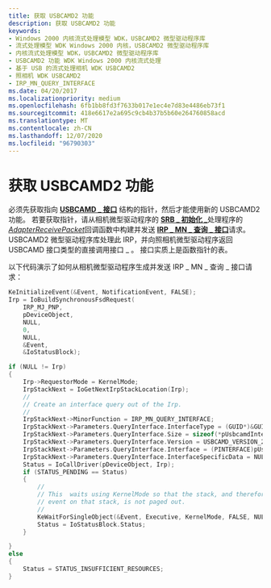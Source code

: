 ```yaml
---
title: 获取 USBCAMD2 功能
description: 获取 USBCAMD2 功能
keywords:
- Windows 2000 内核流式处理模型 WDK，USBCAMD2 微型驱动程序库
- 流式处理模型 WDK Windows 2000 内核，USBCAMD2 微型驱动程序库
- 内核流式处理模型 WDK，USBCAMD2 微型驱动程序库
- USBCAMD2 功能 WDK Windows 2000 内核流式处理
- 基于 USB 的流式处理相机 WDK USBCAMD2
- 照相机 WDK USBCAMD2
- IRP_MN_QUERY_INTERFACE
ms.date: 04/20/2017
ms.localizationpriority: medium
ms.openlocfilehash: 6fb1bb8fd3f7633b017e1ec4e7d83e4486eb73f1
ms.sourcegitcommit: 418e6617e2a695c9cb4b37b5b60e264760858acd
ms.translationtype: MT
ms.contentlocale: zh-CN
ms.lasthandoff: 12/07/2020
ms.locfileid: "96790303"
---
```

# <a name="acquiring-usbcamd2-features"></a>获取 USBCAMD2 功能


必须先获取指向 [**USBCAMD \_ 接口**](/windows-hardware/drivers/ddi/usbcamdi/ns-usbcamdi-usbcamd_interface) 结构的指针，然后才能使用新的 USBCAMD2 功能。 若要获取指针，请从相机微型驱动程序的 [**SRB \_ 初始化 \_**](./srb-initialization-complete.md)处理程序的 [*AdapterReceivePacket*](/windows-hardware/drivers/ddi/usbcamdi/nc-usbcamdi-padapter_receive_packet_routine)回调函数中构建并发送 [**IRP \_ MN \_ 查询 \_ 接口**](../kernel/irp-mn-query-interface.md)请求。 USBCAMD2 微型驱动程序库处理此 IRP，并向照相机微型驱动程序返回 USBCAMD 接口类型的直接调用接口 \_ 。 接口实质上是函数指针的表。

以下代码演示了如何从相机微型驱动程序生成并发送 IRP \_ MN \_ 查询 \_ 接口请求：

```cpp
KeInitializeEvent(&Event, NotificationEvent, FALSE);
Irp = IoBuildSynchronousFsdRequest(
    IRP_MJ_PNP,
    pDeviceObject,
    NULL,
    0,
    NULL,
    &Event,
    &IoStatusBlock);

if (NULL != Irp)
{
    Irp->RequestorMode = KernelMode;
    IrpStackNext = IoGetNextIrpStackLocation(Irp);
    //
    // Create an interface query out of the Irp.
    //
    IrpStackNext->MinorFunction = IRP_MN_QUERY_INTERFACE;
    IrpStackNext->Parameters.QueryInterface.InterfaceType = (GUID*)&GUID_USBCAMD_INTERFACE;
    IrpStackNext->Parameters.QueryInterface.Size = sizeof(*pUsbcamdInterface);
    IrpStackNext->Parameters.QueryInterface.Version = USBCAMD_VERSION_200;
    IrpStackNext->Parameters.QueryInterface.Interface = (PINTERFACE)pUsbcamdInterface;
    IrpStackNext->Parameters.QueryInterface.InterfaceSpecificData = NULL;
    Status = IoCallDriver(pDeviceObject, Irp);
    if (STATUS_PENDING == Status)
    {
        //
        // This  waits using KernelMode so that the stack, and therefore the
        // event on that stack, is not paged out.
        //
        KeWaitForSingleObject(&Event, Executive, KernelMode, FALSE, NULL);
        Status = IoStatusBlock.Status;
    }

}
else
{
    Status = STATUS_INSUFFICIENT_RESOURCES;
}
```

 

